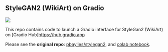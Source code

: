 ## StyleGAN2 (WikiArt) on Gradio

![](https://github.com/gradio-app/hub-stylegan2/blob/master/screenshot.png?raw=true)

This repo contains code to launch a Gradio interface for StyleGan2 (WikiArt) on [Gradio Hub]https://hub.gradio.app

Please see the **original repo**: [pbaylies/stylegan2](https://github.com/pbaylies/stylegan2), and [colab notebook](https://colab.research.google.com/github/Norod/my-colab-experiments/blob/master/WikiArt_Example_Generation_By_Peter_Baylies.ipynb).
